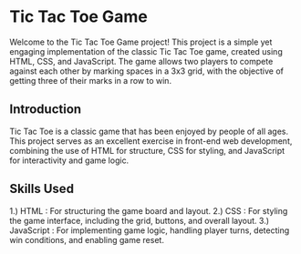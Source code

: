 # Tic Tac Toe Game

Welcome to the Tic Tac Toe Game project! This project is a simple yet engaging implementation of the classic Tic Tac Toe game, created using HTML, CSS, and JavaScript. The game allows two players to compete against each other by marking spaces in a 3x3 grid, with the objective of getting three of their marks in a row to win.



## Introduction


Tic Tac Toe is a classic game that has been enjoyed by people of all ages. This project serves as an excellent exercise in front-end web development, combining the use of HTML for structure, CSS for styling, and JavaScript for interactivity and game logic.


## Skills Used


1.) HTML : For structuring the game board and layout.
2.) CSS : For styling the game interface, including the grid, buttons, and overall layout.
3.) JavaScript : For implementing game logic, handling player turns, detecting win conditions, and enabling game reset.

